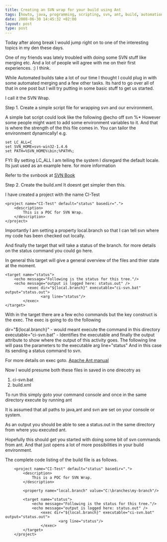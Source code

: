 ```yaml
---
title: Creating an SVN wrap for your build using Ant
tags: [howto, java, programming, scripting, svn, ant, build, automation]
date: 2008-06-30 14:45:32 +02:00
layout: post
type: post
---
```



Today after along break I would jump right on to one of the interesting topics in my den these days.

One of my friends was lately troubled with doing some SVN stuff like merging etc. And a lot of people will agree with me on their first experiences. :) I think.

While Automated builds take a lot of our time I thought I could plug in with some automated merging and a few other tasks. Its hard to go over all of that in one post but I will try putting in some basic stuff to get us started.

I call it the SVN Wrap.

Step 1.
Create a simple script file for wrapping svn and our environment.

A simple bat script could look like the following
	@echo off
	svn %*
However some people might want to add some environment variables to it. And that is where the strength of the this file comes in. You can tailor the environment dynamically!
e.g.

	set LC_ALL=C
	set SVN_HOME=svn-win32-1.4.6
	set PATH=%SVN_HOME%\bin;%PATH%;

FYI: By setting LC_ALL I am telling the system I disregard the default locale. Its just used as an example here. for more information

Refer to the svnbook at
[SVN Book](http://svnbook.red-bean.com/)

Step 2.
Create the build.xml
It doesnt get simpler then this.

I have created a project with the name CI-Test

	<project name="CI-Test" default="status" basedir=".">
		<description>
			This is a POC for SVN Wrap.
		</description>
	</project>



Importantly I am setting a property local.branch so that I can tell svn where my code has been checked out locally.

And finally the target that will take a status of the branch. for more details on the status command you could go here.

In general this target will give a general overview of the files and thier state at the moment.


	<target name="status">
		<echo message="Following is the status for this tree."/>
		<echo message="output is logged here: status.out" />
	          <exec dir="${local.branch}" executable="ci-svn.bat" output="status.out">
            		<arg line="status"/>
          	</exec>
	</target>


With in the target there are a few echo commands but the key construct is the exec.
The exec is going to do the following

dir="${local.branch}" - would meant execute the command in this directory
executable="ci-svn.bat" - Identifies the executable
and finally the output attribute to show where the output of this activity goes.
The following line will pass the parameters to the executable
arg line="status"
And in this case its sending a status command to svn.

For more details on exec goto.
[Apache Ant manual](http://ant.apache.org/manual/)


Now I would presume both these files in saved in one direcotry as

1. ci-svn.bat
2. build.xml

To run this simply goto your command console and once in the same directory execute by running
ant

It is assumed that all paths to java,ant and svn are set on your console or system.

As an output you should be able to see a status.out in the same directory from where you executed ant.

Hopefully this should get you started with doing some bit of svn commands from ant. And that just opens a lot of more possibilities in your build environment.

The complete code listing of the build file is as follows.

```
	<project name="CI-Test" default="status" basedir=".">
		<description>
			This is a POC for SVN Wrap.
		</description>

		<property name="local.branch" value="C:\branches\my-branch"/>

		<target name="status">
			<echo message="Following is the status for this tree."/>
			<echo message="output is logged here: status.out" />
	          	<exec dir="${local.branch}" executable="ci-svn.bat" output="status.out">
            			<arg line="status"/>
          		</exec>
		</target>
 	</project>
```
